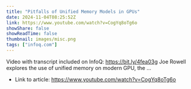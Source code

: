 ```yaml
---
title: "Pitfalls of Unified Memory Models in GPUs"
date: 2024-11-04T08:25:52Z
link: https://www.youtube.com/watch?v=CogYq8oTg6o
showShare: false
showReadTime: false
thumbnail: images/misc.png
tags: ["infoq.com"]
---
```

Video with transcript included on InfoQ: https://bit.ly/4fea03g Joe Rowell explores the use of unified memory on modern GPU, the ...

- Link to article: https://www.youtube.com/watch?v=CogYq8oTg6o